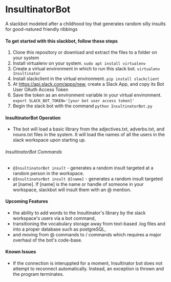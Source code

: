 # InsultinatorBot
A slackbot modeled after a childhood toy that generates random silly insults for good-natured friendly ribbings

#### To get started with this slackbot, follow these steps
1. Clone this repository or download and extract the files to a folder on your system
2. Install virtualenv on your system. `sudo apt install virtualenv`
3. Create a virtual environment in which to run this slack bot. `virtualenv Insultinator`
4. Install slackclient in the virtual environment. `pip install slackclient`
5. At https://api.slack.com/apps/new, create a Slack App, and copy its Bot User OAuth Access Token
6. Save the token as an environment variable in your virtual environment. `export SLACK_BOT_TOKEN='[your bot user access token]'`
7. Begin the slack bot with the command `python InsultinatorBot.py`
 
#### InsultinatorBot Operation
* The bot will load a basic library from the adjectives.txt, adverbs.txt, and nouns.txt files in the system. It will load the names of all the users in the slack workspace upon starting up.
###### InsultinatorBot Commands
* `@InsultinatorBot insult` - generates a random insult targeted at a random person in the workspace.<br>
* `@InsultinatorBot insult @[name]` - generates a random insult targeted at [name]. If [name] is the name or handle of someone in your workspace, slackbot will insult them with an @ mention.

#### Upcoming Features
* the ability to add words to the Insultinator's library by the slack workspace's users via a bot command,
* transitioning the vocabulary storage away from text-based .log files and into a proper database such as postgreSQL,
* and moving from @ commands to / commands which requires a major overhaul of the bot's code-base.


#### Known Issues
* If the connection is interuppted for a moment, Insultinator bot does not attempt to reconnect automatically. Instead, an exception is thrown and the program terminates.
